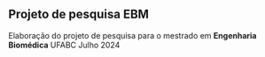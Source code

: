 ## Projeto de pesquisa EBM
 Elaboração do projeto de pesquisa para o mestrado em **Engenharia Biomédica** UFABC
 Julho 2024
